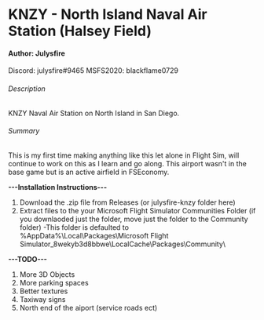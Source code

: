 # KNZY - North Island Naval Air Station (Halsey Field)
#### Author: Julysfire
Discord: julysfire#9465  MSFS2020: blackflame0729

###### Description
KNZY Naval Air Station on North Island in San Diego.

###### Summary
This is my first time making anything like this let alone in Flight Sim, will continue to work on this as I learn and go along.  This airport wasn't in the base game but is an active airfield in FSEconomy.

**---Installation Instructions---**
1. Download the .zip file from Releases (or julysfire-knzy folder here)
2. Extract files to the your Microsoft Flight Simulator Communities Folder (if you downlaoded just the folder, move just the folder to the Community folder)
  -This folder is defaulted to %AppData%\Local\Packages\Microsoft Flight Simulator_8wekyb3d8bbwe\LocalCache\Packages\Community\
   

**---TODO---**
1. More 3D Objects
2. More parking spaces
3. Better textures
4. Taxiway signs
5. North end of the aiport (service roads ect)
